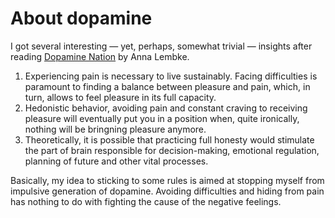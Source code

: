 # About dopamine

I got several interesting — yet, perhaps, somewhat trivial — insights after reading [Dopamine Nation](https://www.goodreads.com/book/show/55723020-dopamine-nation) by Anna Lembke.

1. Experiencing pain is necessary to live sustainably. Facing difficulties is paramount to finding a balance between pleasure and pain, which, in turn, allows to feel pleasure in its full capacity.
2. Hedonistic behavior, avoiding pain and constant craving to receiving pleasure will eventually put you in a position when, quite ironically, nothing will be bringning pleasure anymore.
2. Theoretically, it is possible that practicing full honesty would stimulate the part of brain responsible for decision-making, emotional regulation, planning of future and other vital processes.

Basically, my idea to sticking to some rules is aimed at stopping myself from impulsive generation of dopamine. Avoiding difficulties and hiding from pain has nothing to do with fighting the cause of the negative feelings.
